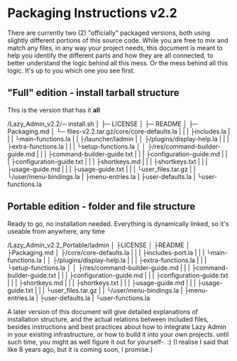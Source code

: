 # Packaging Instructions v2.2

There are currently two (2) "officially" packaged versions, both using slightly different portions of this source code. While you are free to mix and match any files, in any way your project needs, this document is meant to help you identify the different parts and how they are all connected, to better understand the logic behind all this mess. Or the mess behind all this logic. It's up to you which one you see first.


## "Full" edition - install tarball structure

This is the version that has it **all**


/Lazy_Admin_v2.2/─ install.sh
                │
                ├─ LICENSE
                │
                ├─ README
                │
                ├─ Packaging.md
                │
                └─ files-v2.2.tar.gz/core/core-defaults.la
                                    |    |
                                    |    ├includes.la
                                    |    |
                                    |    └main-functions.la
                                    |
                                    |
                                    ├/launcher/ladmin
                                    |
                                    │
                                    ├/plugins/display-help.la
                                    |        |
                                    |        ├extra-functions.la
                                    |        |
                                    |        └setup-functions.la
                                    │
                                    │
                                    ├/res/command-builder-guide.md
                                    |    |
                                    |    ├command-builder-guide.txt
                                    |    |
                                    |    ├configuration-guide.md
                                    |    |
                                    |    ├configuration-guide.txt
                                    |    |
                                    |    ├shortkeys.md
                                    |    |
                                    |    ├shortkeys.txt
                                    |    |
                                    |    ├usage-guide.md
                                    |    |
                                    |    ├usage-guide.txt
                                    |    |
                                    |    └user_files.tar.gz
                                    |
                                    |
                                    └/user/menu-bindings.la
                                          |
                                          ├menu-entries.la
                                          |
                                          ├user-defaults.la
                                          |
                                          └user-functions.la




## Portable edition - folder and file structure

Ready to go, no installation needed. Everything is dynamically linked, so it's useable from anywhere, any time

/Lazy_Admin_v2.2_Portable/ladmin
                         │
                         ├LICENSE
                         │
                         ├README
                         │
                         ├Packaging.md
                         │
                         ├/core/core-defaults.la
                         |     |
                         |     ├includes-port.la
                         |     |
                         |     └main-functions.la
                         |
                         │
                         ├/plugins/display-help.la
                         |        |
                         |        ├extra-functions.la
                         |        |
                         |        └setup-functions.la
                         │
                         │
                         ├/res/command-builder-guide.md
                         |    |
                         |    ├command-builder-guide.txt
                         |    |
                         |    ├configuration-guide.md
                         |    |
                         |    ├configuration-guide.txt
                         |    |
                         |    ├shortkeys.md
                         |    |
                         |    ├shortkeys.txt
                         |    |
                         |    ├usage-guide.md
                         |    |
                         |    ├usage-guide.txt
                         |    |
                         |    └user_files.tar.gz
                         |
                         |
                         └/user/menu-bindings.la
                               |
                               ├menu-entries.la
                               |
                               ├user-defaults.la
                               |
                               └user-functions.la



A later version of this document will give detailed explanations of installation structure, and the actual relations between included files, besides instructions and best practices about how to integrate Lazy Admin in your existing infrastructure, or how to build it into your own projects. until such time, you might as well figure it out for yourself-. :) (I realise I said that like 8 years ago, but it is coming soon, I promise.)
